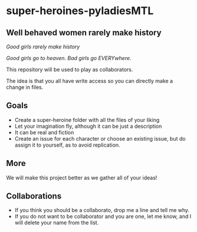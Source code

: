 # super-heroines-pyladiesMTL
## Well behaved women rarely make history

*Good girls rarely make history*

*Good girls go to heaven. Bad girls go EVERYwhere.*


This repository will be used to play as collaborators.

The idea is that you all have write access so you can directly make a change in files. 

## Goals
- Create a super-heroine folder with all the files of your liking
- Let your imagination fly, although it can be just a description
- It can be real and fiction
- Create an issue for each character or choose an existing issue, but do assign it to yourself, as to avoid replication.

## More

We will make this project better as we gather all of your ideas!

## Collaborations

- If you think you should be a collaborato, drop me a line and tell me why.
- If you do not want to be collaborator and you are one, let me know, and I will delete your name from the list. 
